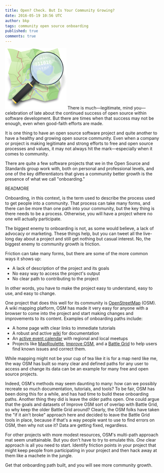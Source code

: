 ```yaml
---
title: Open? Check. But Is Your Community Growing?
date: 2016-05-19 10:56 UTC
author: bkp
tags: community open source onboarding
published: true
comments: true
---
```

![OSM logo](/images/blog/bkp/Openstreetmap_logo.png) There is much&mdash;legitimate, mind you&mdash;celebration of late about the continued success of open source within software development. But there are times when that success may not be enough, even when good-faith efforts are made.

It is one thing to have an open source software project and quite another to have a healthy and growing open source community. Even when a company or project is making legitimate and strong efforts to free and open source processes and values, it may not always hit the mark&mdash;especially when it comes to community.

There are quite a few software projects that we in the Open Source and Standards group work with, both on personal and professional levels, and one of the key differentiators that gives a community better growth is the presence of what we call "onboarding."

READMORE

Onboarding, in this context, is the term used to describe the process used to get people into a community. That process can take many forms, and there can be more than one path into your community, but the key thing is there needs to be a process. Otherwise, you will have a project where no one will actually participate.

The biggest enemy to onboarding is not, as some would believe, a lack of advocacy or marketing. These things help, but you can tweet all the live-long day about a project and still get nothing but casual interest. No, the biggest enemy to community growth is friction.

Friction can take many forms, but there are some of the more common ways it shows up:

* A lack of description of the project and its goals
* No easy way to access the project's output
* No clear path to contributing to the project

In other words, you have to make the project easy to understand, easy to use, and easy to change.

One project that does this well for its community is [OpenStreetMap](http://www.openstreetmap.org) (OSM). A wiki mapping platform, OSM has made it very easy for anyone with a browser to come into the project and start making changes and improvements to its content. Examples of onboarding paths include:

* A home page with clear links to immediate tutorials
* A robust and active [wiki](http://wiki.openstreetmap.org/wiki/Main_Page) for documentation
* An [active event calendar](http://wiki.openstreetmap.org/wiki/Current_events) with regional and local meetups
* Projects like [MapRoulette](http://maproulette.org/), [Improve OSM](http://improve-osm.org/), and a [Battle Grid](184.73.220.107/battlegrid/) to help users find known issues and correct them.

While mapping might not be your cup of tea like it is for a map nerd like me, the way OSM has built so many clear and defined paths for any user to access and change its data can be an example for many free and open source projects.

Indeed, OSM's methods may seem daunting to many: how can we possibly recreate so much documentation, tutorials, and tools?  To be fair, OSM has been doing this for a while, and has had time to build these onboarding paths. Another thing they did is leave the older paths open. One could argue that the goals and datasets of Improve OSM sort of overlap with Battle Grid, so why keep the older Battle Grid around? Clearly, the OSM folks have taken the "if it ain't broke" approach here and decided to leave the Battle Grid tools in place, because if that's a way people want to use to find errors on OSM, then why not use it? Data are getting fixed, regardless.

For other projects with more modest resources, OSM's multi-path approach mat seem unattainable. But you don't have to try to emulate this. *One* clear approach is all you need to start. Identify friction points in your project that might keep people from participating in your project and then hack away at them like a machete in the jungle.

Get that onboarding path built, and you will see more community growth.
